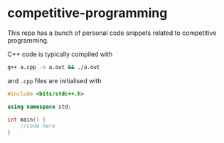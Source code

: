 # competitive-programming

This repo has a bunch of personal code snippets related to competitive programming.

C++ code is typically compiled with

```bash
g++ a.cpp -o a.out && ./a.out
```

and `.cpp` files are initialised with

```cpp
#include <bits/stdc++.h>

using namespace std;

int main() {
    //code here
}
```